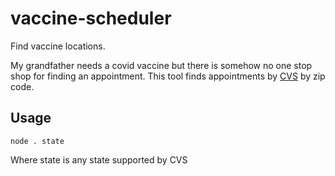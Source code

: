 # vaccine-scheduler
Find vaccine locations.  

My grandfather needs a covid vaccine but there is somehow no one stop shop for finding an appointment.  This tool finds appointments by [CVS](https://www.cvs.com/vaccine/intake/store/cvd-store-select/first-dose-select) by zip code.  

## Usage
`node . state`

Where state is any state supported by CVS
